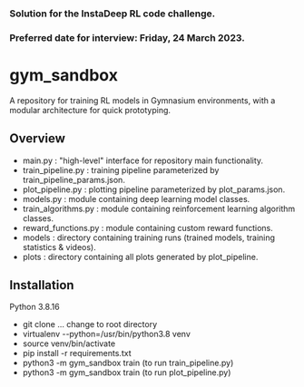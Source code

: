 
### Solution for the InstaDeep RL code challenge.
### Preferred date for interview: Friday, 24 March 2023.

# gym_sandbox

A repository for training RL models in Gymnasium environments, with a modular architecture for quick
prototyping.

## Overview

* main.py : "high-level" interface for repository main functionality.
* train_pipeline.py : training pipeline parameterized by train_pipeline_params.json.
* plot_pipeline.py : plotting pipeline parameterized by plot_params.json.
* models.py : module containing deep learning model classes.
* train_algorithms.py : module containing reinforcement learning algorithm classes.
* reward_functions.py : module containing custom reward functions.
* models : directory containing training runs (trained models, training statistics & videos).
* plots : directory containing all plots generated by plot_pipeline.

## Installation

Python 3.8.16 

* git clone ... change to root directory
* virtualenv --python=/usr/bin/python3.8 venv
* source venv/bin/activate
* pip install -r requirements.txt
* python3 -m gym_sandbox train (to run train_pipeline.py)
* python3 -m gym_sandbox train (to run plot_pipeline.py)
